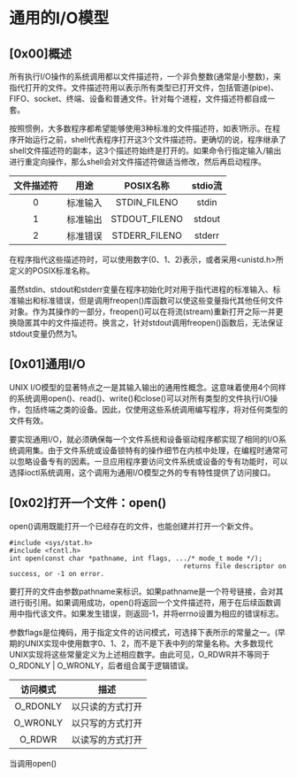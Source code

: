 # 通用的I/O模型

## [0x00]概述

所有执行I/O操作的系统调用都以文件描述符，一个非负整数(通常是小整数)，来指代打开的文件。文件描述符用以表示所有类型已打开文件，包括管道(pipe)、FIFO、socket、终端、设备和普通文件。针对每个进程，文件描述符都自成一套。

按照惯例，大多数程序都希望能够使用3种标准的文件描述符，如表1所示。在程序开始运行之前，shell代表程序打开这3个文件描述符。更确切的说，程序继承了shell文件描述符的副本，这3个描述符始终是打开的。如果命令行指定输入/输出进行重定向操作，那么shell会对文件描述符做适当修改，然后再启动程序。

| 文件描述符 |   用途   |   POSIX名称   | stdio流 |
| :--------: | :------: | :-----------: | :-----: |
|     0      | 标准输入 | STDIN_FILENO  |  stdin  |
|     1      | 标准输出 | STDOUT_FILENO | stdout  |
|     2      | 标准错误 | STDERR_FILENO | stderr  |

在程序指代这些描述符时，可以使用数字(0、1、2)表示，或者采用<unistd.h>所定义的POSIX标准名称。

虽然stdin、stdout和stderr变量在程序初始化时对用于指代进程的标准输入、标准输出和标准错误，但是调用freopen()库函数可以使这些变量指代其他任何文件对象。作为其操作的一部分，freopen()可以在将流(stream)重新打开之际一并更换隐匿其中的文件描述符。换言之，针对stdout调用freopen()函数后，无法保证stdout变量仍然为1。

## [0x01]通用I/O

UNIX I/O模型的显著特点之一是其输入输出的通用性概念。这意味着使用4个同样的系统调用open()、read()、write()和close()可以对所有类型的文件执行I/O操作，包括终端之类的设备。因此，仅使用这些系统调用编写程序，将对任何类型的文件有效。

要实现通用I/O，就必须确保每一个文件系统和设备驱动程序都实现了相同的I/O系统调用集。由于文件系统或设备锁特有的操作细节在内核中处理，在编程时通常可以忽略设备专有的因素。一旦应用程序要访问文件系统或设备的专有功能时，可以选择ioctl系统调用，这个调用为通用I/O模型之外的专有特性提供了访问接口。

## [0x02]打开一个文件：open()

open()调用既能打开一个已经存在的文件，也能创建并打开一个新文件。

```
#include <sys/stat.h>
#include <fcntl.h>
int open(const char *pathname, int flags, .../* mode_t mode */);
											returns file descriptor on success, or -1 on error.
```

要打开的文件由参数pathname来标识。如果pathname是一个符号链接，会对其进行街引用。如果调用成功，open()将返回一个文件描述符，用于在后续函数调用中指代该文件。如果发生错误，则返回-1，并将errno设置为相应的错误标志。

参数flags是位掩码，用于指定文件的访问模式，可选择下表所示的常量之一。(早期的UNIX实现中使用数字0、1、2，而不是下表中列的常量名称。大多数现代UNIX实现将这些常量定义为上述相应数字。由此可见，O_RDWR并不等同于O_RDONLY | O_WRONLY，后者组合属于逻辑错误。

| 访问模式 |       描述       |
| :------: | :--------------: |
| O_RDONLY | 以只读的方式打开 |
| O_WRONLY | 以只写的方式打开 |
|  O_RDWR  | 以读写的方式打开 |

当调用open()